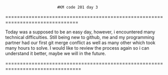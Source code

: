                            #KM code 201 day 3
===============================================================================

Today was a supposed to be an easy day, however, i encountered many technical
difficulties. Still being new to github, me and my programming partner had our
first git merge conflict as well as many other which took many hours to solve.
I would like to review the process again so i can understand it better, maybe
we will in the future.

================================================================================
